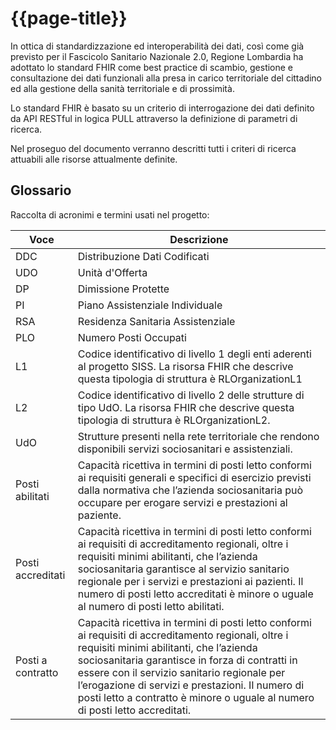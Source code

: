 # {{page-title}}

In ottica di standardizzazione ed interoperabilità dei dati, così come già previsto per il Fascicolo Sanitario Nazionale 2.0, Regione Lombardia ha adottato lo standard FHIR come best practice di scambio, gestione e consultazione dei dati funzionali alla presa in carico territoriale del cittadino ed alla gestione della sanità territoriale e di prossimità.

Lo standard FHIR è basato su un criterio di interrogazione dei dati definito da API RESTful in logica PULL attraverso la definizione di parametri di ricerca. 

Nel proseguo del documento verranno descritti tutti i criteri di ricerca attuabili alle risorse attualmente definite.

## Glossario
Raccolta di acronimi e termini usati nel progetto:
 
| Voce | Descrizione |
|---|---|
| DDC | Distribuzione Dati Codificati |
| UDO | Unità d'Offerta |
| DP | Dimissione Protette |
| PI | Piano Assistenziale Individuale |
| RSA | Residenza Sanitaria Assistenziale |
| PLO | Numero Posti Occupati |
| L1 | Codice   identificativo di livello 1 degli enti aderenti al progetto SISS. La risorsa   FHIR che descrive questa tipologia di struttura è RLOrganizationL1 |
| L2 | Codice   identificativo di livello 2 delle strutture di tipo UdO. La risorsa FHIR che   descrive questa tipologia di struttura è RLOrganizationL2. |
| UdO | Strutture   presenti nella rete territoriale che rendono disponibili servizi   sociosanitari e assistenziali. |
| Posti abilitati | Capacità ricettiva in termini di posti letto conformi ai requisiti generali e specifici di esercizio previsti dalla normativa che l’azienda sociosanitaria può occupare per erogare servizi e prestazioni al paziente. |
| Posti accreditati | Capacità ricettiva in termini di posti letto conformi ai requisiti di accreditamento regionali, oltre i requisiti minimi abilitanti, che l’azienda sociosanitaria garantisce al servizio sanitario regionale per i servizi e prestazioni ai pazienti. Il numero di posti letto accreditati è minore o uguale al numero di posti letto abilitati. |
| Posti a contratto | Capacità ricettiva in termini di posti letto conformi ai requisiti di accreditamento regionali, oltre i requisiti minimi abilitanti, che l’azienda sociosanitaria garantisce in forza di contratti in essere con il servizio sanitario regionale per l’erogazione di servizi e prestazioni. Il numero di posti letto a contratto è minore o uguale al numero di posti letto accreditati. |